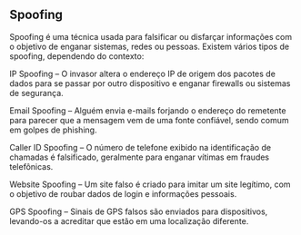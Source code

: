 ## Spoofing


Spoofing é uma técnica usada para falsificar ou disfarçar informações com o objetivo de enganar sistemas, redes ou pessoas. Existem vários tipos de spoofing, dependendo do contexto:

IP Spoofing – O invasor altera o endereço IP de origem dos pacotes de dados para se passar por outro dispositivo e enganar firewalls ou sistemas de segurança.

Email Spoofing – Alguém envia e-mails forjando o endereço do remetente para parecer que a mensagem vem de uma fonte confiável, sendo comum em golpes de phishing.

Caller ID Spoofing – O número de telefone exibido na identificação de chamadas é falsificado, geralmente para enganar vítimas em fraudes telefônicas.

Website Spoofing – Um site falso é criado para imitar um site legítimo, com o objetivo de roubar dados de login e informações pessoais.

GPS Spoofing – Sinais de GPS falsos são enviados para dispositivos, levando-os a acreditar que estão em uma localização diferente.